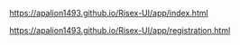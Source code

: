 
https://apalion1493.github.io/Risex-UI/app/index.html

https://apalion1493.github.io/Risex-UI/app/registration.html
